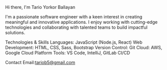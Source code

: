  Hi there, I'm Tario Yorkor Ballayan

I'm a passionate software engineer with a keen interest in creating meaningful and innovative applications. 
I enjoy working with cutting-edge technologies and collaborating with talented teams to build impactful solutions.

 Technologies & Skills
 Languages: JavaScript (Node.js, React) 
 Web Development: HTML, CSS, Sass, Bootstrap
 Version Control: Git
 Cloud: AWS, Google Cloud Platform
 Tools: VS Code, IntelliJ, GitLab CI/CD

 Contact
 Email:tariob5@gmail.com
 

